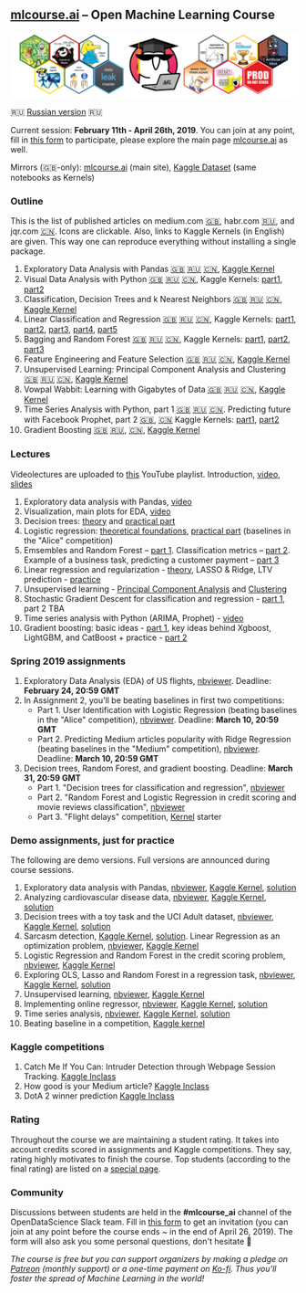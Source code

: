 ## [mlcourse.ai](https://mlcourse.ai) – Open Machine Learning Course

![ODS stickers](https://github.com/Yorko/mlcourse.ai/blob/master/img/ods_stickers.jpg)

:ru: [Russian version](https://github.com/Yorko/mlcourse.ai/wiki/About-the-course-(in-Russian)) :ru: 

Current session: **February 11th - April 26th, 2019**. You can join at any point, fill in [this form](https://docs.google.com/forms/d/1BMqcUc-hIQXa0HB_Q2Oa8vWBtGHXk8a6xo5gPnMKYKA/edit) to participate, please explore the main page [mlcourse.ai](https://mlcourse.ai) as well.

Mirrors (:uk:-only): [mlcourse.ai](https://mlcourse.ai) (main site), [Kaggle Dataset](https://www.kaggle.com/kashnitsky/mlcourse) (same notebooks as Kernels)

### Outline
This is the list of published articles on medium.com [:uk:](https://medium.com/open-machine-learning-course), habr.com [:ru:](https://habr.com/company/ods/blog/344044/), and jqr.com [:cn:](https://www.jqr.com). Icons are clickable. Also, links to Kaggle Kernels (in English) are given. This way one can reproduce everything without installing a single package.  
1. Exploratory Data Analysis with Pandas [:uk:](https://medium.com/open-machine-learning-course/open-machine-learning-course-topic-1-exploratory-data-analysis-with-pandas-de57880f1a68)  [:ru:](https://habrahabr.ru/company/ods/blog/322626/) [:cn:](https://www.jqr.com/article/000079), [Kaggle Kernel](https://www.kaggle.com/kashnitsky/topic-1-exploratory-data-analysis-with-pandas)
2. Visual Data Analysis with Python [:uk:](https://medium.com/open-machine-learning-course/open-machine-learning-course-topic-2-visual-data-analysis-in-python-846b989675cd)  [:ru:](https://habrahabr.ru/company/ods/blog/323210/) [:cn:](https://www.jqr.com/article/000086), Kaggle Kernels: [part1](https://www.kaggle.com/kashnitsky/topic-2-visual-data-analysis-in-python), [part2](https://www.kaggle.com/kashnitsky/topic-2-part-2-seaborn-and-plotly)
3. Classification, Decision Trees and k Nearest Neighbors [:uk:](https://medium.com/open-machine-learning-course/open-machine-learning-course-topic-3-classification-decision-trees-and-k-nearest-neighbors-8613c6b6d2cd) [:ru:](https://habrahabr.ru/company/ods/blog/322534/) [:cn:](https://www.jqr.com/article/000139), [Kaggle Kernel](https://www.kaggle.com/kashnitsky/topic-3-decision-trees-and-knn)
4. Linear Classification and Regression [:uk:](https://medium.com/open-machine-learning-course/open-machine-learning-course-topic-4-linear-classification-and-regression-44a41b9b5220) [:ru:](https://habrahabr.ru/company/ods/blog/323890/) [:cn:](https://www.jqr.com/article/000175), Kaggle Kernels: [part1](https://www.kaggle.com/kashnitsky/topic-4-linear-models-part-1-ols), [part2](https://www.kaggle.com/kashnitsky/topic-4-linear-models-part-2-classification), [part3](https://www.kaggle.com/kashnitsky/topic-4-linear-models-part-3-regularization), [part4](https://www.kaggle.com/kashnitsky/topic-4-linear-models-part-4-more-of-logit), [part5](https://www.kaggle.com/kashnitsky/topic-4-linear-models-part-5-validation)
5. Bagging and Random Forest [:uk:](https://medium.com/open-machine-learning-course/open-machine-learning-course-topic-5-ensembles-of-algorithms-and-random-forest-8e05246cbba7) [:ru:](https://habrahabr.ru/company/ods/blog/324402/) [:cn:](https://www.jqr.com/article/000241), Kaggle Kernels: [part1](https://www.kaggle.com/kashnitsky/topic-5-ensembles-part-1-bagging), [part2](https://www.kaggle.com/kashnitsky/topic-5-ensembles-part-2-random-forest), [part3](https://www.kaggle.com/kashnitsky/topic-5-ensembles-part-3-feature-importance)
6. Feature Engineering and Feature Selection [:uk:](https://medium.com/open-machine-learning-course/open-machine-learning-course-topic-6-feature-engineering-and-feature-selection-8b94f870706a) [:ru:](https://habrahabr.ru/company/ods/blog/325422/) [:cn:](https://www.jqr.com/article/000249), [Kaggle Kernel](https://www.kaggle.com/kashnitsky/topic-6-feature-engineering-and-feature-selection)
7. Unsupervised Learning: Principal Component Analysis and Clustering [:uk:](https://medium.com/open-machine-learning-course/open-machine-learning-course-topic-7-unsupervised-learning-pca-and-clustering-db7879568417) [:ru:](https://habrahabr.ru/company/ods/blog/325654/) [:cn:](https://www.jqr.com/article/000336), [Kaggle Kernel](https://www.kaggle.com/kashnitsky/topic-7-unsupervised-learning-pca-and-clustering)
8. Vowpal Wabbit: Learning with Gigabytes of Data [:uk:](https://medium.com/open-machine-learning-course/open-machine-learning-course-topic-8-vowpal-wabbit-fast-learning-with-gigabytes-of-data-60f750086237) [:ru:](https://habrahabr.ru/company/ods/blog/326418/) [:cn:](https://www.jqr.com/article/000348), [Kaggle Kernel](https://www.kaggle.com/kashnitsky/topic-8-online-learning-and-vowpal-wabbit)
9. Time Series Analysis with Python, part 1 [:uk:](https://medium.com/open-machine-learning-course/open-machine-learning-course-topic-9-time-series-analysis-in-python-a270cb05e0b3) [:ru:](https://habrahabr.ru/company/ods/blog/327242/) [:cn:](https://www.jqr.com/article/000450). Predicting future with Facebook Prophet, part 2 [:uk:](https://medium.com/open-machine-learning-course/open-machine-learning-course-topic-9-part-3-predicting-the-future-with-facebook-prophet-3f3af145cdc), [:cn:](https://www.jqr.com/article/000598) Kaggle Kernels: [part1](https://www.kaggle.com/kashnitsky/topic-9-part-1-time-series-analysis-in-python), [part2](https://www.kaggle.com/kashnitsky/topic-9-part-2-time-series-with-facebook-prophet)
10. Gradient Boosting [:uk:](https://medium.com/open-machine-learning-course/open-machine-learning-course-topic-10-gradient-boosting-c751538131ac) [:ru:](https://habrahabr.ru/company/ods/blog/327250/), [:cn:](https://www.jqr.com/article/000573), [Kaggle Kernel](https://www.kaggle.com/kashnitsky/topic-10-gradient-boosting)

### Lectures
Videolectures are uploaded to [this](https://bit.ly/2zY6Xe2) YouTube playlist.
Introduction, [video](https://youtu.be/QKTuw4PNOsU), [slides](https://bit.ly/2NuadRV)

1. Exploratory data analysis with Pandas, [video](https://youtu.be/fwWCw_cE5aI)
2. Visualization, main plots for EDA, [video](https://www.youtube.com/watch?v=WNoQTNOME5g)
3. Decision trees: [theory](https://youtu.be/H4XlBTPv5rQ) and [practical part](https://youtu.be/RrVYO6Td9Js)
4. Logistic regression: [theoretical foundations](https://www.youtube.com/watch?v=l3jiw-N544s), [practical part](https://www.youtube.com/watch?v=7o0SWgY89i8) (baselines in the "Alice" competition)
5. Emsembles and Random Forest – [part 1](https://www.youtube.com/watch?v=neXJL-AqI_c). Classification metrics – [part 2](https://www.youtube.com/watch?v=aBOMYqGUlWQ). Example of a business task, predicting a customer payment – [part 3](https://www.youtube.com/watch?v=FmKU-1LZGoE) 
6. Linear regression and regularization - [theory](https://youtu.be/ne-MfRfYs_c), LASSO & Ridge, LTV prediction - [practice](https://youtu.be/B8yIaIEMyIc)
7. Unsupervised learning - [Principal Component Analysis](https://youtu.be/-AswHf7h0I4) and [Clustering](https://youtu.be/eVplCo-w4XE)
8. Stochastic Gradient Descent for classification and regression - [part 1](https://youtu.be/EUSXbdzaQE8), part 2 TBA
9. Time series analysis with Python (ARIMA, Prophet) - [video](https://youtu.be/_9lBwXnbOd8)
10. Gradient boosting: basic ideas - [part 1](https://youtu.be/g0ZOtzZqdqk), key ideas behind Xgboost, LightGBM, and CatBoost + practice - [part 2](https://youtu.be/V5158Oug4W8)

### Spring 2019 assignments
1. Exploratory Data Analysis (EDA) of US flights, [nbviewer](https://nbviewer.jupyter.org/github/Yorko/mlcourse.ai/blob/master/jupyter_english/assignments_spring2019/assignment1_USA_flights_EDA.ipynb?flush_cache=true). Deadline: **February 24, 20:59 GMT**
2. In Assignment 2, you'll be beating baselines in first two competitions:
    - Part 1. User Identification with Logistic Regression (beating baselines in the "Alice" competition), [nbviewer](https://nbviewer.jupyter.org/github/Yorko/mlcourse.ai/blob/master/jupyter_english/assignments_spring2019/assignment2_part1_alice_logistic_regression.ipynb?flush_cache=true). Deadline: **March 10, 20:59 GMT**
    - Part 2. Predicting Medium articles popularity with Ridge Regression (beating baselines in the "Medium" competition), [nbviewer](https://nbviewer.jupyter.org/github/Yorko/mlcourse.ai/blob/master/jupyter_english/assignments_spring2019/assignment2_part2_medium_beat_baselines.ipynb?flush_cache=true). Deadline: **March 10, 20:59 GMT**
3. Decision trees, Random Forest, and gradient boosting. Deadline: **March 31, 20:59 GMT**
    - Part 1. "Decision trees for classification and regression", [nbviewer](https://nbviewer.jupyter.org/github/Yorko/mlcourse_open/blob/master/jupyter_english/assignments_spring2019/assignment3_part1_decision_trees.ipynb?flush_cache=true)
    - Part 2. "Random Forest and Logistic Regression in credit scoring and movie reviews classification", [nbviewer](https://nbviewer.jupyter.org/github/Yorko/mlcourse_open/blob/master/jupyter_english/assignments_spring2019/assignment3_part2_rf_logit_scoring_texts.ipynb?flush_cache=true)
    - Part 3. "Flight delays" competition, [Kernel](https://www.kaggle.com/kashnitsky/mlcourse-ai-assignment-3-starter) starter
    
### Demo assignments, just for practice
The following are demo versions. Full versions are announced during course sessions.  
1. Exploratory data analysis with Pandas, [nbviewer](https://mlcourse.ai/notebooks/blob/master/jupyter_english/assignments_demo/assignment01_pandas_uci_adult.ipynb?flush_cache=true), [Kaggle Kernel](https://www.kaggle.com/kashnitsky/assignment-1-pandas-and-uci-adult-dataset), [solution](https://www.kaggle.com/kashnitsky/a1-demo-pandas-and-uci-adult-dataset-solution)
2. Analyzing cardiovascular disease data, [nbviewer](https://mlcourse.ai/notebooks/blob/master/jupyter_english/assignments_demo/assignment02_analyzing_cardiovascular_desease_data.ipynb?flush_cache=true), [Kaggle Kernel](https://www.kaggle.com/kashnitsky/assignment-2-analyzing-cardiovascular-data), [solution](https://www.kaggle.com/kashnitsky/a2-demo-analyzing-cardiovascular-data-solution)
3. Decision trees with a toy task and the UCI Adult dataset, [nbviewer](https://mlcourse.ai/notebooks/blob/master/jupyter_english/assignments_demo/assignment03_decision_trees.ipynb?flush_cache=true), [Kaggle Kernel](https://www.kaggle.com/kashnitsky/assignment-3-decision-trees), [solution](https://www.kaggle.com/kashnitsky/a3-demo-decision-trees-solution)
4. Sarcasm detection, [Kaggle Kernel](https://www.kaggle.com/kashnitsky/a4-demo-sarcasm-detection-with-logit), [solution](https://www.kaggle.com/kashnitsky/a4-demo-sarcasm-detection-with-logit-solution). Linear Regression as an optimization problem, [nbviewer](https://mlcourse.ai/notebooks/blob/master/jupyter_english/assignments_demo/assignment04_linreg_optimization.ipynb?flush_cache=true), [Kaggle Kernel](https://www.kaggle.com/kashnitsky/assignment-4-linear-regression-as-optimization)
5. Logistic Regression and Random Forest in the credit scoring problem, [nbviewer](https://mlcourse.ai/notebooks/blob/master/jupyter_english/assignments_demo/assignment05_logit_rf_credit_scoring.ipynb?flush_cache=true), [Kaggle Kernel](https://www.kaggle.com/kashnitsky/assignment-5-logit-and-rf-for-credit-scoring)
6. Exploring OLS, Lasso and Random Forest in a regression task, [nbviewer](https://mlcourse.ai/notebooks/blob/master/jupyter_english/assignments_demo/assignment06_regression_wine.ipynb?flush_cache=true), [Kaggle Kernel](https://www.kaggle.com/kashnitsky/assignment-6-linear-models-and-rf-for-regression), [solution](https://www.kaggle.com/kashnitsky/a6-demo-regression-solution)
7. Unsupervised learning, [nbviewer](https://mlcourse.ai/notebooks/blob/master/jupyter_english/assignments_demo/assignment07_unsupervised_learning.ipynb?flush_cache=true), [Kaggle Kernel](https://www.kaggle.com/kashnitsky/assignment-7-unupervised-learning)
8. Implementing online regressor, [nbviewer](https://mlcourse.ai/notebooks/blob/master/jupyter_english/assignments_demo/assignment08_implement_sgd_regressor.ipynb?flush_cache=true), [Kaggle Kernel](https://www.kaggle.com/kashnitsky/assignment-8-implementing-online-regressor), [solution](https://www.kaggle.com/kashnitsky/a8-demo-implementing-online-regressor-solution)
9. Time series analysis, [nbviewer](https://mlcourse.ai/notebooks/blob/master/jupyter_english/assignments_demo/assignment09_time_series.ipynb?flush_cache=true), [Kaggle Kernel](https://www.kaggle.com/kashnitsky/assignment-9-time-series-analysis), [solution](https://www.kaggle.com/kashnitsky/a9-demo-time-series-analysis-solution)
10. Beating baseline in a competition, [Kaggle kernel](https://www.kaggle.com/kashnitsky/assignment-10-gradient-boosting-and-flight-delays)

### Kaggle competitions
1. Catch Me If You Can: Intruder Detection through Webpage Session Tracking. [Kaggle Inclass](https://www.kaggle.com/c/catch-me-if-you-can-intruder-detection-through-webpage-session-tracking2)
2. How good is your Medium article? [Kaggle Inclass](https://www.kaggle.com/c/how-good-is-your-medium-article/)
3. DotA 2 winner prediction [Kaggle Inclass](https://www.kaggle.com/c/mlcourse-dota2-win-prediction)

### Rating
Throughout the course we are maintaining a student rating. It takes into account credits scored in assignments and Kaggle competitions. They say, rating highly motivates to finish the course. Top students (according to the final rating) are listed on a [special page](https://mlcourse.ai/rating).

### Community
Discussions between students are held in the **#mlcourse_ai** channel of the OpenDataScience Slack team. Fill in [this form](https://docs.google.com/forms/d/1BMqcUc-hIQXa0HB_Q2Oa8vWBtGHXk8a6xo5gPnMKYKA/edit) to get an invitation (you can join at any point before the course ends ~ in the end of April 26, 2019). The form will also ask you some personal questions, don't hesitate :wave:

*The course is free but you can support organizers by making a pledge on [Patreon](https://www.patreon.com/ods_mlcourse) (monthly support) or a one-time payment on [Ko-fi](https://ko-fi.com/mlcourse_ai). Thus you'll foster the spread of Machine Learning in the world!*

